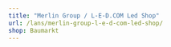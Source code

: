 ```yaml
---
title: "Merlin Group / L-E-D.COM Led Shop"
url: /lans/merlin-group-l-e-d-com-led-shop/
shop: Baumarkt
---
```


